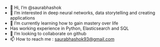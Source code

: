 - 👋 Hi, I’m @saurabhashok
- 👀 I’m interested in deep neural networks, data storytelling and creating applications 
- 🌱 I’m currently learning how to gain mastery over life
- Has working experience in Python, Elasticsearch and SQL
- 💞️ I’m looking to collaborate on github
- 📫 How to reach me : saurabhashok93@gmail.com

<!---
saurabhashok/saurabhashok is a ✨ special ✨ repository because its `README.md` (this file) appears on your GitHub profile.
You can click the Preview link to take a look at your changes.
--->
